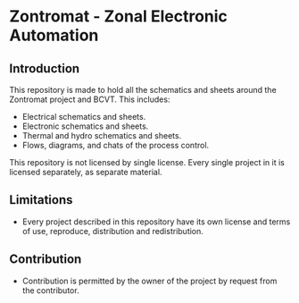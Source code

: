 # Zontromat - Zonal Electronic Automation

## Introduction

This repository is made to hold all the schematics and sheets around the Zontromat project and BCVT.
This includes:
 - Electrical schematics and sheets.
 - Electronic schematics and sheets.
 - Thermal and hydro schematics and sheets.
 - Flows, diagrams, and chats of the process control.

 This repository is not licensed by single license. Every single project in it is licensed separately, as separate material.

## Limitations

- Every project described in this repository have its own license and terms of use, reproduce, distribution and redistribution.

## Contribution

- Contribution is permitted by the owner of the project by request from the contributor.
